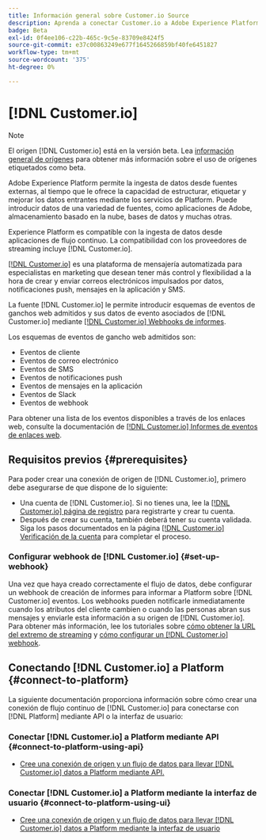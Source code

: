 ```yaml
---
title: Información general sobre Customer.io Source
description: Aprenda a conectar Customer.io a Adobe Experience Platform mediante API o la interfaz de usuario de aprovechando los webhooks
badge: Beta
exl-id: 0f4ee106-c22b-465c-9c5e-83709e8424f5
source-git-commit: e37c00863249e677f1645266859bf40fe6451827
workflow-type: tm+mt
source-wordcount: '375'
ht-degree: 0%

---
```


# [!DNL Customer.io]

>[!NOTE]
>
>El origen [!DNL Customer.io] está en la versión beta. Lea [información general de orígenes](../../home.md#terms-and-conditions) para obtener más información sobre el uso de orígenes etiquetados como beta.

Adobe Experience Platform permite la ingesta de datos desde fuentes externas, al tiempo que le ofrece la capacidad de estructurar, etiquetar y mejorar los datos entrantes mediante los servicios de Platform. Puede introducir datos de una variedad de fuentes, como aplicaciones de Adobe, almacenamiento basado en la nube, bases de datos y muchas otras.

Experience Platform es compatible con la ingesta de datos desde aplicaciones de flujo continuo. La compatibilidad con los proveedores de streaming incluye [!DNL Customer.io].

[[!DNL Customer.io]](https://customer.io/) es una plataforma de mensajería automatizada para especialistas en marketing que desean tener más control y flexibilidad a la hora de crear y enviar correos electrónicos impulsados por datos, notificaciones push, mensajes en la aplicación y SMS.

La fuente [!DNL Customer.io] le permite introducir esquemas de eventos de ganchos web admitidos y sus datos de evento asociados de [!DNL Customer.io] mediante [[!DNL Customer.io] Webhooks de informes](https://customer.io/docs/api/webhooks/).

Los esquemas de eventos de gancho web admitidos son:

* Eventos de cliente
* Eventos de correo electrónico
* Eventos de SMS
* Eventos de notificaciones push
* Eventos de mensajes en la aplicación
* Eventos de Slack
* Eventos de webhook

Para obtener una lista de los eventos disponibles a través de los enlaces web, consulte la documentación de [[!DNL Customer.io] Informes de eventos de enlaces web](https://customer.io/docs/webhooks/#events).

## Requisitos previos {#prerequisites}

Para poder crear una conexión de origen de [!DNL Customer.io], primero debe asegurarse de que dispone de lo siguiente:

* Una cuenta de [!DNL Customer.io]. Si no tienes una, lee la [[!DNL Customer.io] página de registro](https://fly.customer.io/signup) para registrarte y crear tu cuenta.
* Después de crear su cuenta, también deberá tener su cuenta validada. Siga los pasos documentados en la página [[!DNL Customer.io] Verificación de la cuenta](https://customer.io/docs/account-verification/) para completar el proceso.

### Configurar webhook de [!DNL Customer.io] {#set-up-webhook}

Una vez que haya creado correctamente el flujo de datos, debe configurar un webhook de creación de informes para informar a Platform sobre [!DNL Customer.io] eventos. Los webhooks pueden notificarle inmediatamente cuando los atributos del cliente cambien o cuando las personas abran sus mensajes y enviarle esta información a su origen de [!DNL Customer.io]. Para obtener más información, lee los tutoriales sobre [cómo obtener la URL del extremo de streaming](../../tutorials/ui/create/marketing-automation/customerio-webhook.md#get-streaming-endpoint) y [cómo configurar un  [!DNL Customer.io] webhook](../../tutorials/ui/create/marketing-automation/customerio-webhook.md#set-up-webhook).

## Conectando [!DNL Customer.io] a Platform {#connect-to-platform}

La siguiente documentación proporciona información sobre cómo crear una conexión de flujo continuo de [!DNL Customer.io] para conectarse con [!DNL Platform] mediante API o la interfaz de usuario:

### Conectar [!DNL Customer.io] a Platform mediante API {#connect-to-platform-using-api}

* [Cree una conexión de origen y un flujo de datos para llevar  [!DNL Customer.io] datos a Platform mediante API.](../../tutorials/api/create/marketing-automation/customerio-webhook.md)

### Conectar [!DNL Customer.io] a Platform mediante la interfaz de usuario {#connect-to-platform-using-ui}

* [Cree una conexión de origen y un flujo de datos para llevar  [!DNL Customer.io] datos a Platform mediante la interfaz de usuario](../../tutorials/ui/create/marketing-automation/customerio-webhook.md)
